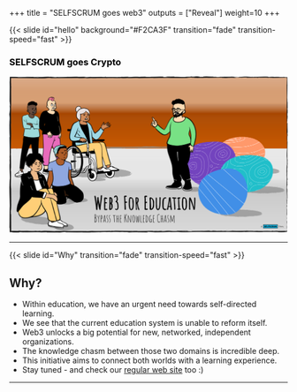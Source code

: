 +++
title = "SELFSCRUM goes web3"
outputs = ["Reveal"] 
weight=10
+++

{{< slide id="hello" background="#F2CA3F" transition="fade" transition-speed="fast" >}}

<h3 style="color: #000;">SELFSCRUM goes Crypto</h3>

![git](./welcome.png)

---

{{< slide id="Why"  transition="fade" transition-speed="fast" >}}

## Why?

* Within education, we have an urgent need towards self-directed learning.
* We see that the current education system is unable to reform itself.
* Web3 unlocks a big potential for new, networked, independent organizations.
* The knowledge chasm between those two domains is incredible deep.
* This initiative aims to connect both worlds with a learning experience.
* Stay tuned - and check our [regular web site](https://www.selfscrum.org/en) too :)

---
